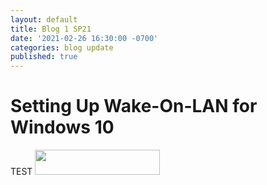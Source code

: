 ```yaml
---
layout: default
title: Blog 1 SP21
date: '2021-02-26 16:30:00 -0700'
categories: blog update
published: true
---
```

<h1>Setting Up Wake-On-LAN for Windows 10</h1>
<p></p>
TEST <img src="https://i.imgur.com/cFHjsrP.png" width="200" height="40">
<p></p>

<p></p>
